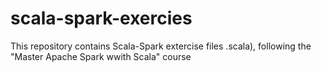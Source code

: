 # scala-spark-exercies

This repository contains Scala-Spark extercise files .scala), following the "Master Apache Spark wwith Scala" course

